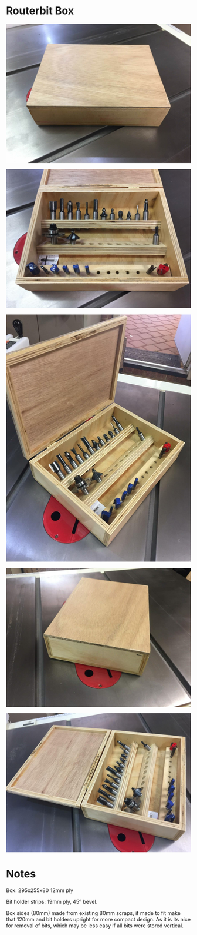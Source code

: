 # Routerbit Box

![Front](pics/front.jpg) 

![Front Open](pics/front-open.jpg)

![Open](pics/open.jpg)

![Side](pics/side.jpg) 

![Side Open](pics/side-open.jpg)

# Notes

Box: 295x255x80 12mm ply

Bit holder strips: 19mm ply, 45° bevel.

Box sides (80mm) made from existing 80mm scraps, if made to fit make that 120mm
and bit holders upright for more compact design. As it is its nice for removal
of bits, which may be less easy if all bits were stored vertical.
